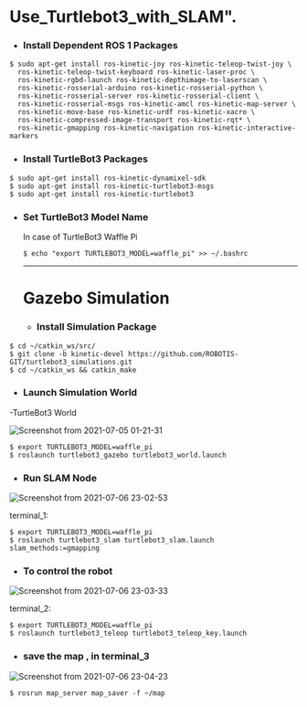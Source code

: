 # Use_Turtlebot3_with_SLAM".
* ### Install Dependent ROS 1 Packages

```
$ sudo apt-get install ros-kinetic-joy ros-kinetic-teleop-twist-joy \
  ros-kinetic-teleop-twist-keyboard ros-kinetic-laser-proc \
  ros-kinetic-rgbd-launch ros-kinetic-depthimage-to-laserscan \
  ros-kinetic-rosserial-arduino ros-kinetic-rosserial-python \
  ros-kinetic-rosserial-server ros-kinetic-rosserial-client \
  ros-kinetic-rosserial-msgs ros-kinetic-amcl ros-kinetic-map-server \
  ros-kinetic-move-base ros-kinetic-urdf ros-kinetic-xacro \
  ros-kinetic-compressed-image-transport ros-kinetic-rqt* \
  ros-kinetic-gmapping ros-kinetic-navigation ros-kinetic-interactive-markers
  ```
  
  * ### Install TurtleBot3 Packages
  
  ```
$ sudo apt-get install ros-kinetic-dynamixel-sdk
$ sudo apt-get install ros-kinetic-turtlebot3-msgs
$ sudo apt-get install ros-kinetic-turtlebot3
```

* ### Set TurtleBot3 Model Name

  In case of TurtleBot3 Waffle Pi 
  
  ```$ echo "export TURTLEBOT3_MODEL=waffle_pi" >> ~/.bashrc```
  
  ---------------------------------------
  
  # Gazebo Simulation
  * ### Install Simulation Package
  
```
$ cd ~/catkin_ws/src/
$ git clone -b kinetic-devel https://github.com/ROBOTIS-GIT/turtlebot3_simulations.git
$ cd ~/catkin_ws && catkin_make
```

* ### Launch Simulation World



-TurtleBot3 World

![Screenshot from 2021-07-05 01-21-31](https://user-images.githubusercontent.com/85907057/124401031-82a53a80-dd2f-11eb-962c-3c4a02b141d7.png)

```
$ export TURTLEBOT3_MODEL=waffle_pi
$ roslaunch turtlebot3_gazebo turtlebot3_world.launch
```

* ### Run SLAM Node

![Screenshot from 2021-07-06 23-02-53](https://user-images.githubusercontent.com/85907057/124661354-130a8900-deb0-11eb-9d65-3c34ab1219a5.png)

terminal_1:

```
$ export TURTLEBOT3_MODEL=waffle_pi
$ roslaunch turtlebot3_slam turtlebot3_slam.launch slam_methods:=gmapping
```

* ### To control the robot

![Screenshot from 2021-07-06 23-03-33](https://user-images.githubusercontent.com/85907057/124660551-03d70b80-deaf-11eb-88bc-b680d0b6b2c4.png)

terminal_2:

```
$ export TURTLEBOT3_MODEL=waffle_pi
$ roslaunch turtlebot3_teleop turtlebot3_teleop_key.launch
```
* ### save the map , in terminal_3

![Screenshot from 2021-07-06 23-04-23](https://user-images.githubusercontent.com/85907057/124660961-8fe93300-deaf-11eb-9c11-fa9461d924e0.png)

```
$ rosrun map_server map_saver -f ~/map
```
